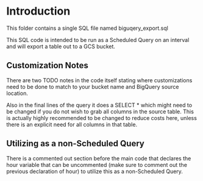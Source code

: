 # Introduction

This folder contains a single SQL file named biguqery_export.sql

This SQL code is intended to be run as a Scheduled Query on an interval and will export a table out to a GCS bucket.

## Customization Notes
There are two TODO notes in the code itself stating where customizations need to be done to match to your bucket name and
BigQuery source location.

Also in the final lines of the query it does a SELECT * which might need to be changed if you do not wish to grab all
columns in the source table. This is actually highly recommended to be changed to reduce costs here, unless there is an
explicit need for all columns in that table.

## Utilizing as a non-Scheduled Query
There is a commented out section before the main code that declares the hour variable that can be uncommented (make sure
to comment out the previous declaration of hour) to utilize this as a non-Scheduled Query.